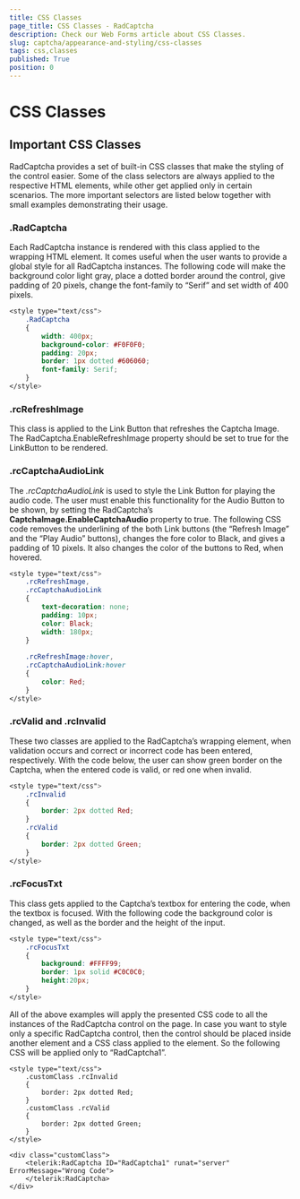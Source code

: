 ```yaml
---
title: CSS Classes
page_title: CSS Classes - RadCaptcha
description: Check our Web Forms article about CSS Classes.
slug: captcha/appearance-and-styling/css-classes
tags: css,classes
published: True
position: 0
---
```


# CSS Classes

## Important CSS Classes

RadCaptcha provides a set of built-in CSS classes that make the styling of the control easier. Some of the class selectors are always applied to the respective HTML elements, while other get applied only in certain scenarios. The more important selectors are listed below together with small examples demonstrating their usage.

### .RadCaptcha

Each RadCaptcha instance is rendered with this class applied to the wrapping HTML element. It comes useful when the user wants to provide a global style for all RadCaptcha instances. The following code will make the background color light gray, place a dotted border around the control, give padding of 20 pixels, change the font-family to “Serif” and set width of 400 pixels.

````CSS
<style type="text/css">
	.RadCaptcha
	{
		width: 400px;
		background-color: #F0F0F0;
		padding: 20px;
		border: 1px dotted #606060;
		font-family: Serif;
	}
</style>
````

### .rcRefreshImage

This class is applied to the Link Button that refreshes the Captcha Image. The RadCaptcha.EnableRefreshImage property should be set to true for the LinkButton to be rendered.

### .rcCaptchaAudioLink

The *.rcCaptchaAudioLink* is used to style the Link Button for playing the audio code. The user must enable this functionality for the Audio Button to be shown, by setting the RadCaptcha’s **CaptchaImage.EnableCaptchaAudio** property to true. The following CSS code removes the underlining of the both Link buttons (the “Refresh Image” and the “Play Audio” buttons), changes the fore color to Black, and gives a padding of 10 pixels. It also changes the color of the buttons to Red, when hovered.

````CSS
<style type="text/css">
	.rcRefreshImage, 
	.rcCaptchaAudioLink
	{
		text-decoration: none;
		padding: 10px;
		color: Black;
		width: 180px;
	}
	
	.rcRefreshImage:hover, 
	.rcCaptchaAudioLink:hover
	{
		color: Red;
	}
</style>
````

### .rcValid and .rcInvalid

These two classes are applied to the RadCaptcha’s wrapping element, when validation occurs and correct or incorrect code has been entered, respectively. With the code below, the user can show green border on the Captcha, when the entered code is valid, or red one when invalid.

````CSS
<style type="text/css">
	.rcInvalid
	{
		border: 2px dotted Red;
	}
	.rcValid
	{
		border: 2px dotted Green;
	}
</style>
````

### .rcFocusTxt

This class gets applied to the Captcha’s textbox for entering the code, when the textbox is focused. With the following code the background color is changed, as well as the border and the height of the input.

````CSS
<style type="text/css">
	.rcFocusTxt
	{
		background: #FFFF99;
		border: 1px solid #C0C0C0;
		height:20px;
	}
</style>
````

All of the above examples will apply the presented CSS code to all the instances of the RadCaptcha control on the page. In case you want to style only a specific RadCaptcha control, then the control should be placed inside another element and a CSS class applied to the element. So the following CSS will be applied only to “RadCaptcha1”.

````ASP.NET
<style type="text/css">
	.customClass .rcInvalid
	{
		border: 2px dotted Red;
	}
	.customClass .rcValid
	{
		border: 2px dotted Green;
	}
</style>

<div class="customClass">
	<telerik:RadCaptcha ID="RadCaptcha1" runat="server" ErrorMessage="Wrong Code">
	</telerik:RadCaptcha>
</div>
````

